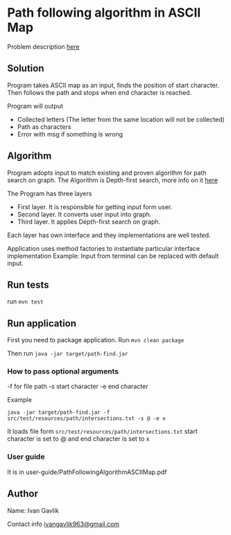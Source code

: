 # Path following algorithm in ASCII Map

Problem description [here](https://github.com/softwaresauna/code-challenge)

## Solution  

Program takes ASCII map as an input, finds the position of start character. 
Then follows the path and stops when end character is reached. 

Program will output
* Collected letters (The letter  from the same location will not be collected)
* Path as characters
* Error with msg if something is wrong

## Algorithm 

Program adopts input to match existing and proven algorithm for path search on graph.
The Algorithm is Depth-first search, more info on it [here](https://en.wikipedia.org/wiki/Depth-first_search)

The Program has three layers
* First layer. It is responsible for getting input form user.
* Second layer. It converts user input into graph.
* Third layer. It applies Depth-first search on graph.

Each layer has own interface and they implementations are well tested.

Application uses method factories to instantiate particular interface implementation 
Example: Input from terminal can be replaced with default input.   

## Run tests

run `mvn test`

## Run application

First you need to package application. Run `mvn clean package` 

Then run `java -jar target/path-find.jar`

### How to pass optional arguments

-f for file path 
-s start character
-e end character 

Example

`java -jar target/path-find.jar -f src/test/resources/path/intersections.txt -s @ -e x`

It loads file form `src/test/resources/path/intersections.txt` start character is set to @
and end character is set to x

### User guide

It is in user-guide/PathFollowingAlgorithmASCIIMap.pdf

## Author

Name: Ivan Gavlik

Contact info ivangavlik963@gmail.com


